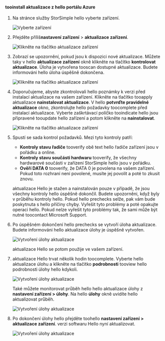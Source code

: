 <!--author=alkohli last changed: 07/07/17-->

#### <a name="tooinstall-an-update-from-hello-azure-portal"></a>tooinstall aktualizace z hello portálu Azure

1. Na stránce služby StorSimple hello vyberte zařízení.

    ![Vyberte zařízení](./media/storsimple-8000-install-update4-via-portal/update1.png)

2. Přejděte příliš**nastavení zařízení** > **aktualizace zařízení**.

    ![Klikněte na tlačítko aktualizace zařízení](./media/storsimple-8000-install-update4-via-portal/update2.png)

2. Zobrazí se upozornění, pokud jsou k dispozici nové aktualizace. Můžete taky v hello **aktualizace zařízení** okně klikněte na tlačítko **kontrolovat aktualizace**. Úloha je vytvořena tooscan dostupné aktualizace. Budete informováni hello úloha úspěšně dokončena.

    ![Klikněte na tlačítko aktualizace zařízení](./media/storsimple-8000-install-update4-via-portal/update3.png)

3. Doporučujeme, abyste zkontrolovali hello poznámky k verzi před instalací aktualizace na vašem zařízení. Klikněte na tlačítko tooapply aktualizace **nainstalovat aktualizace**. V hello **potvrďte pravidelné aktualizace** okno, zkontrolujte hello požadavky toocomplete před instalací aktualizace. Vyberte zaškrtávací políčko tooindicate hello jsou připravené tooupdate hello zařízení a potom klikněte na **nainstalovat**.

    ![Klikněte na tlačítko aktualizace zařízení](./media/storsimple-8000-install-update4-via-portal/update4.png)

6. Spustí se sada kontrol požadavků. Mezi tyto kontroly patří:
   
   * **Kontroly stavu řadiče** tooverify obě text hello řadiče zařízení jsou v pořádku a online.
   * **Kontroly stavu součásti hardwaru** tooverify, že všechny hardwarové součásti v zařízení StorSimple hello jsou v pořádku.
   * **Ověří DATA 0** tooverify, že DATA 0 je povolena na vašem zařízení. Pokud toto rozhraní není povolené, musíte jej povolit a poté to zkusit znovu.

    aktualizace Hello je stažen a nainstalován pouze v případě, že jsou všechny kontroly hello úspěšně dokončil. Budete upozorněni, když byly v průběhu kontroly hello. Pokud hello prechecks selže, pak vám bude poskytnuta s hello příčiny chyby. Vyřešit tyto problémy a poté opakujte operaci hello. Pokud nelze vyřešit tyto problémy tak, že sami může být nutné toocontact Microsoft Support.

7. Po úspěšném dokončení hello prechecks se vytvoří úloha aktualizace. Budete informováni hello aktualizace úlohy je úspěšně vytvořen.
   
    ![Vytvoření úlohy aktualizace](./media/storsimple-8000-install-update4-via-portal/update6.png)
   
    aktualizace Hello se potom použije ve vašem zařízení.

9. aktualizace Hello trvat několik hodin toocomplete. Vyberte hello aktualizace úlohu a klikněte na tlačítko **podrobnosti** tooview hello podrobnosti úlohy hello kdykoli.

    ![Vytvoření úlohy aktualizace](./media/storsimple-8000-install-update4-via-portal/update8.png)

     Také můžete monitorovat průběh hello hello aktualizace úlohy z **nastavení zařízení > úlohy**. Na hello **úlohy** okně uvidíte hello aktualizovat průběh.

     ![Vytvoření úlohy aktualizace](./media/storsimple-8000-install-update4-via-portal/update7.png)

10. Po dokončení úlohy hello přejděte toohello **nastavení zařízení > aktualizace zařízení**. verzi softwaru Hello nyní aktualizovat.

    ![Vytvoření úlohy aktualizace](./media/storsimple-8000-install-update4-via-portal/update9.png)


